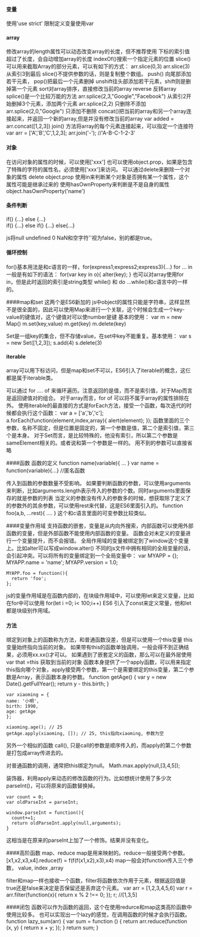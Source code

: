 #### 变量
使用'use strict' 限制定义变量使用var

#### array
修改array的length属性可以动态改变array的长度，但不推荐使用
下标的索引值超过了长度，会自动增加array的长度
indexOf()搜索一个指定元素的位置
slice()可以用来截取Array的部分元素，可以有如下的方式：
  arr.slice(0,3)
  arr.slice(3)  从索引3到最后 
slice()不提供参数的话，则是复制整个数组。
push() 向尾部添加若干元素， pop()把最后一个元素删掉
unshift往头部添加若干元素，shift则是删掉第一个元素
sort对array排序，直接修改当前的array
reverse 反转array
splice()是一个比较万能的方法
  arr.splice(2,3,"Google","Facebook")  从索引2开始删掉3个元素，添加两个元素
  arr.splice(2,2) 只删除不添加
  arr.splice(2,0,"Google") 只添加不删除
concat()把当前的array和另一个array连接起来，并返回一个新的array,但是并没有修改当前的array
   var added = arr.concat([1,2,3])
join() 方法将array的每个元素连接起来，可以指定一个连接符
   var arr = ['A','B','C',1,2,3];
   arr.join('-'); //'A-B-C-1-2-3'

#### 对象
在访问对象的属性的时候，可以使用['xxx'] 也可以使用object.prop，如果是包含了特殊的字符的属性名，必须使用['xxx']来访问。
可以通过delete来删除一个对象的属性 delete object.prop
使用in来判断某个对象是否拥有某一个属性，这个属性可能是继承过来的
使用hasOwnProperty来判断是不是自身的属性
   object.hasOwnProperty('name')

#### 条件判断
if() {...} else {...}  
if() {...} else if() {...} else{...}

js将null undefined 0 NaN和空字符''视为false，别的都是true。

#### 循环控制
for()基本用法是和c语言的一样，for(express1;express2;express3){...}
for ... in  一般是有如下的语法：
    for(var key in o){
      alter(key); 
    }
也可以对array使用for in，但是此时返回的索引是string类型
while() 和 do ...while()和c语言中的一样的。

####map和set
这两个是ES6新加的
js中object的属性只能是字符串，这样显然不是很全面的，因此可以使用Map来进行一个关联，这个时候会生成一个key-value的键值对，这个键值对可以使number是键
基本的使用：
  var m = new Map()
  m.set(key,value)
  m.get(key)
  m.delete(key)

Set是一组key的集合，但不存储value，在set中key不能重复。基本使用：
   var s = new Set([1,2,3]);
   s.add(4)
   s.delete(3)

#### iterable
array可以用下标访问，但是map和set不可以，ES6引入了iterable的概念，这仨都是属于iterable类。

可以通过 for .... of 来循环遍历。注意返回的是值，而不是索引值，对于Map而言是返回键值对的组合。
对于array而言，for of 可以将不属于array的属性排除在外。
使用iterable的最直接的方式是forEach方法，接受一个函数，每次迭代的时候都会执行这个函数：
    var a = ['a','b','c'];
    a.forEach(function(element,index,array){
    alert(element);
    });
函数里面的三个参数，名称不固定，但是位置是固定的，第一个参数是值，第二个是索引值，第三个是本身。
对于Set而言，是比较特殊的，他没有索引，所以第二个参数是sameElement相关的。或者说和第一个参数是一样的。
用不到的参数可以直接省略

####函数
函数的定义 
    function name(variable){ ... }
    var name = function(variable){...} //匿名函数

传入到函数的参数数量不受影响。
如果要判断函数的参数，可以使用arguments来判断，比如arguments.length表示传入的参数的个数。同时arguments里面保存的就是参数的列表
当定义的参数没有传入的参数多的时候，想获取除了定义了的参数外的其余参数，可以使用rest来代替，这是ES6里面引入的。
    function foo(a,b, ...rest){
      ....
    }
 这个和c语言里面的可变参数比较类似。

 ####变量作用域
 支持函数的嵌套，变量是从内向外搜索，内部函数可以使用外部函数的变量，但是外部函数不能使用内部函数的变量。
 函数会对未定义的变量进行一个变量提升，而不会报错。
 全局作用域的变量被绑定到了window这个变量上。比如alter可以写成window.alter()
 不同的js文件中拥有相同的全局变量的话，会引起冲突。可以将所有的变量绑定到一个全局变量中：
    var MYAPP = {};
    MYAPP.name = 'name';
    MYAPP.version = 1.0;
    
    MYAPP.foo = function(){
      return 'foo';
    };
js的变量作用域是在函数内部的，在块级作用域中，可以使用let来定义变量，比如在for中可以使用 for(let i =0; i< 100;i++)
ES6 引入了const来定义常量，他和let都是块级别作用域。

#### 方法
绑定到对象上的函数称为方法，和普通函数没差，但是可以使用一个this变量
this变量始终指向当前的对象。
如果带有this的函数单独调用，一般会得不到正确结果，必须用xx.xx()才可以。
如果遇到了嵌套定义的函数，那么可以在最外层使用var that =this 获取到当前的对象
函数本身提供了一个apply函数，可以用来指定this指向哪个对象，apply接受两个参数，第一个是需要绑定的this变量，第二个参数是Array，表示函数本身的参数。
    function getAge() {
    var y = new Date().getFullYear();
    return y - this.birth;
    }
    
    var xiaoming = {
    name: '小明',
    birth: 1990,
    age: getAge
    };
    
    xiaoming.age(); // 25
    getAge.apply(xiaoming, []); // 25, this指向xiaoming, 参数为空

另外一个相似的函数 call(), 只是call的参数是顺序传入的，而apply的第二个参数是打包成array传进去的。

对普通函数的调用，通常把this绑定为null。
    Math.max.apply(null,[3,4,5]);

装饰器，利用apply来动态的修改函数的行为。比如想统计使用了多少次parseInt()，可以将原来的函数替换掉。

    var count = 0;
    var oldParseInt = parseInt;
    
    window.parseInt = function(){
      count+=1;
      return oldParseInt.apply(null,arguments);
    }
这相当是在原来的parseInt上加了一个修饰。结果并没有变化。

####高阶函数
map、reduce
map是用来映射的。reduce一般接受两个参数。
[x1,x2,x3,x4].reduce(f) = f(f(f(x1,x2),x3),x4)
map一般会对function传入三个参数， value, index ,array

filter和map一样也接收一个函数，filter将函数依次作用于元素，根据返回值是true还是false来决定是否保留还是丢弃这个元素。
    var arr = [1,2,3,4,5,6]
    var r = arr.filter(function(x){
      return x % 2 !== 0;
    });
    r; //[1,3,5]

####闭包
函数可以作为函数的返回，这个在使用redurce和map这类高阶函数中使用比较多。 也可以实现出一个lazy的感觉，在调用函数的时候才会执行函数。
     function lazy_sum(arr) {
     var sum = function () {
        return arr.reduce(function (x, y) {
            return x + y;
        });
      }
       return sum;
    }
